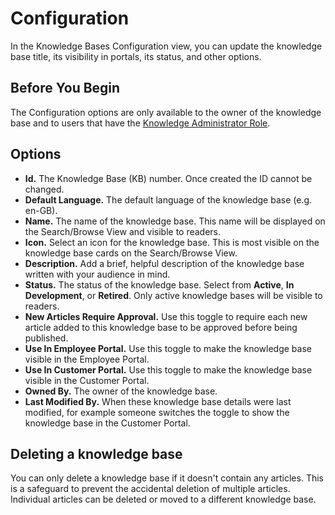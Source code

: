 # Configuration
In the Knowledge Bases Configuration view, you can update the knowledge base title, its visibility in portals, its status, and other options.

## Before You Begin
The Configuration options are only available to the owner of the knowledge base and to users that have the [Knowledge Administrator Role](/servicemanager-config/setup/service-manager-roles#knowledge-roles).

## Options
* **Id.** The Knowledge Base (KB) number. Once created the ID cannot be changed.
* **Default Language.** The default language of the knowledge base (e.g. en-GB).
* **Name.** The name of the knowledge base. This name will be displayed on the Search/Browse View and visible to readers.
* **Icon.** Select an icon for the knowledge base. This is most visible on the knowledge base cards on the Search/Browse View.
* **Description.** Add a brief, helpful description of the knowledge base written with your audience in mind.
* **Status.** The status of the knowledge base. Select from **Active**, **In Development**, or **Retired**. Only active knowledge bases will be visible to readers.
* **New Articles Require Approval.** Use this toggle to require each new article added to this knowledge base to be approved before being published.
* **Use In Employee Portal.** Use this toggle to make the knowledge base visible in the Employee Portal.
* **Use In Customer Portal.** Use this toggle to make the knowledge base visible in the Customer Portal.
* **Owned By.** The owner of the knowledge base.
* **Last Modified By.** When these knowledge base details were last modified, for example someone switches the toggle to show the knowledge base in the Customer Portal.

## Deleting a knowledge base
You can only delete a knowledge base if it doesn't contain any articles. This is a safeguard to prevent the accidental deletion of multiple articles. Individual articles can be deleted or moved to a different knowledge base.
